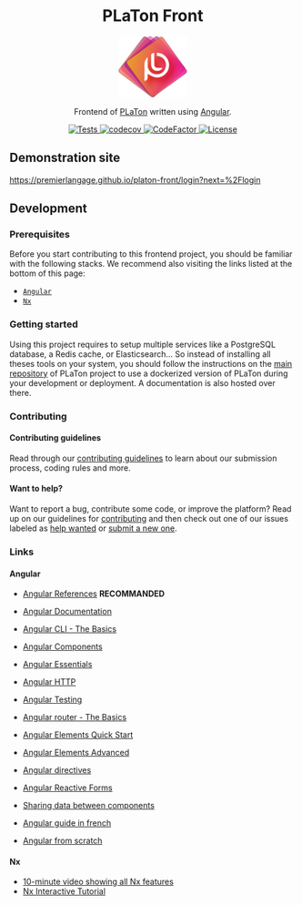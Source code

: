 <!-- markdownlint-disable MD033 -->

<h1 align="center"> PLaTon Front</h1>

<p align="center">
<img src="https://raw.githubusercontent.com/PremierLangage/platon-front/df0476c77f6bf4356700a28ae51f207c76696658/assets/images/logo/platon.svg" alt="Logo PLaTon" width="120px" />
</p>

<p align="center">
Frontend of <a href="https://github.com/PremierLangage/platon">PLaTon</a> written using <a href="https://angular.io">Angular</a>.
</p>

<p align="center">
    <a href="https://github.com/PremierLangage/platon-front/actions/">
        <img src="https://github.com/PremierLangage/platon-front/workflows/Tests/badge.svg" alt="Tests">
    </a>
    <a href="https://codecov.io/gh/PremierLangage/platon-front">
        <img src="https://codecov.io/gh/PremierLangage/platon-front/branch/master/graph/badge.svg" alt="codecov">
    </a>
    <a href="https://www.codefactor.io/repository/github/premierlangage/platon-front/overview/master">
        <img src="https://www.codefactor.io/repository/github/premierlangage/platon-front/badge/master" alt="CodeFactor">
    </a>
    <a href="https://github.com/PremierLangage/platon-front/blob/master/LICENSE">
        <img src="https://img.shields.io/badge/license-CeCILL--B-green" alt="License">
    </a>
</p>


##  Demonstration site

https://premierlangage.github.io/platon-front/login?next=%2Flogin


## Development


### Prerequisites

Before you start contributing to this frontend project, you should be familiar with the following stacks. We recommend also visiting the links listed at the bottom of this page:

- [`Angular`](https://angular.io)
- [`Nx`](https://nx.dev/angular)

### Getting started

Using this project requires to setup multiple services like a PostgreSQL database, a Redis cache, or Elasticsearch... So instead of installing all theses tools on your system, you should follow the instructions on the
[main repository](https://github.com/PremierLangage/platon) of PLaTon project to use a dockerized version of PLaTon during your development or deployment. A documentation is also hosted over there.

### Contributing

#### Contributing guidelines

Read through our [contributing guidelines](https://github.com/PremierLangage/platon/blob/master/CONTRIBUTING.md) to learn about our submission process, coding rules and more.

#### Want to help?

Want to report a bug, contribute some code, or improve the platform? Read up on our guidelines for
[contributing](https://github.com/PremierLangage/platon/blob/master/CONTRIBUTING.md) and then check out one of our issues labeled as [help wanted](https://github.com/PremierLangage/platon/labels/help%20wanted) or
[submit a new one](https://github.com/PremierLangage/platon/issues).

### Links

#### Angular

- [Angular References](https://ngrefs.com) **RECOMMANDED**
- [Angular Documentation](https://nx.dev/angular)
- [Angular CLI - The Basics](https://www.youtube.com/watch?v=IZEolKjcjks)
- [Angular Components](https://www.youtube.com/watch?v=23o0evRtrFI)
- [Angular Essentials](https://www.youtube.com/watch?v=oqZ4-ULwfbc&list=PL0vfts4VzfNjsTV_6i9a9iczMnthWqHzM)
- [Angular HTTP](https://www.youtube.com/watch?v=_05v0mrNLh0)
- [Angular Testing](https://www.youtube.com/watch?v=BumgayeUC08)
- [Angular router - The Basics](https://www.youtube.com/watch?v=Np3ULAMqwNo)
- [Angular Elements Quick Start](https://www.youtube.com/watch?v=4u9_kdkvTsc)
- [Angular Elements Advanced](https://www.youtube.com/watch?v=ujaMvl5M8nY)
- [Angular directives](https://www.youtube.com/watch?v=kl-UMCHpEsw)
- [Angular Reactive Forms](https://www.youtube.com/watch?v=JeeUY6WaXiA)
- [Sharing data between components](https://www.youtube.com/watch?v=I317BhehZKM)

- [Angular guide in french](https://guide-angular.wishtack.io)
- [Angular from scratch](https://angular-templates.io/tutorials/about/learn-angular-from-scratch-step-by-step)

#### Nx

- [10-minute video showing all Nx features](https://nx.dev/angular/getting-started/what-is-nx)
- [Nx Interactive Tutorial](https://nx.dev/angular/tutorial/01-create-application)
